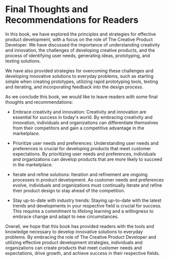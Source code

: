 Final Thoughts and Recommendations for Readers
==========================================================

In this book, we have explored the principles and strategies for effective product development, with a focus on the role of The Creative Product Developer. We have discussed the importance of understanding creativity and innovation, the challenges of developing creative products, and the process of identifying user needs, generating ideas, prototyping, and testing solutions.

We have also provided strategies for overcoming these challenges and developing innovative solutions to everyday problems, such as starting simple when creating prototypes, utilizing rapid prototyping tools, testing and iterating, and incorporating feedback into the design process.

As we conclude this book, we would like to leave readers with some final thoughts and recommendations:

* Embrace creativity and innovation: Creativity and innovation are essential for success in today's world. By embracing creativity and innovation, individuals and organizations can differentiate themselves from their competitors and gain a competitive advantage in the marketplace.

* Prioritize user needs and preferences: Understanding user needs and preferences is crucial for developing products that meet customer expectations. By prioritizing user needs and preferences, individuals and organizations can develop products that are more likely to succeed in the marketplace.

* Iterate and refine solutions: Iteration and refinement are ongoing processes in product development. As customer needs and preferences evolve, individuals and organizations must continually iterate and refine their product design to stay ahead of the competition.

* Stay up-to-date with industry trends: Staying up-to-date with the latest trends and developments in your respective field is crucial for success. This requires a commitment to lifelong learning and a willingness to embrace change and adapt to new circumstances.

Overall, we hope that this book has provided readers with the tools and knowledge necessary to develop innovative solutions to everyday problems. By embracing the role of The Creative Product Developer and utilizing effective product development strategies, individuals and organizations can create products that meet customer needs and expectations, drive growth, and achieve success in their respective fields.
